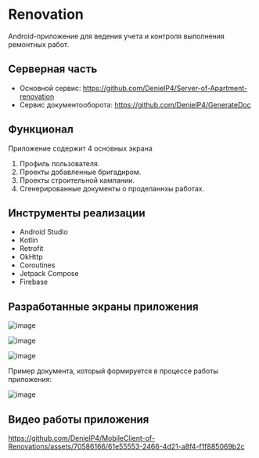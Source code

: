 # Renovation

Android-приложение для ведения учета и контроля выполнения ремонтных работ.

## Серверная часть

- Основной сервис: https://github.com/DenielP4/Server-of-Apartment-renovation
- Сервис документооборота: https://github.com/DenielP4/GenerateDoc

## Функционал

Приложение содержит 4  основных экрана

1. Профиль пользователя.
2. Проекты добавленные бригадиром.
3. Проекты строительной кампании.
4. Сгенерированные документы о проделаннхы работах.

## Инструменты реализации

- Android Studio
- Kotlin
- Retrofit
- OkHttp
- Coroutines
- Jetpack Compose
- Firebase


## Разработанные экраны приложения

![image](https://github.com/DenielP4/MobileClient-of-Renovations/assets/70586166/da27e393-5d33-4296-9fa4-71466aaa797e)

![image](https://github.com/DenielP4/MobileClient-of-Renovations/assets/70586166/6b3fe9b9-c35d-451e-9b96-43b48cc7298d)

![image](https://github.com/DenielP4/MobileClient-of-Renovations/assets/70586166/c2bc5179-4159-4e9c-9a86-5515f4b8857b)

Пример документа, который формируется в процессе работы приложения:

![image](https://github.com/DenielP4/MobileClient-of-Renovations/assets/70586166/4537929e-4086-4537-affb-26f754e03ca0)


## Видео работы приложения

https://github.com/DenielP4/MobileClient-of-Renovations/assets/70586166/61e55553-2466-4d21-a8f4-f1f885069b2c


